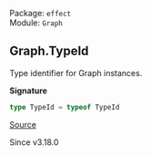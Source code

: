 Package: `effect`<br />
Module: `Graph`<br />

## Graph.TypeId

Type identifier for Graph instances.

**Signature**

```ts
type TypeId = typeof TypeId
```

[Source](https://github.com/Effect-TS/effect/tree/main/packages/effect/src/Graph.ts#L43)

Since v3.18.0